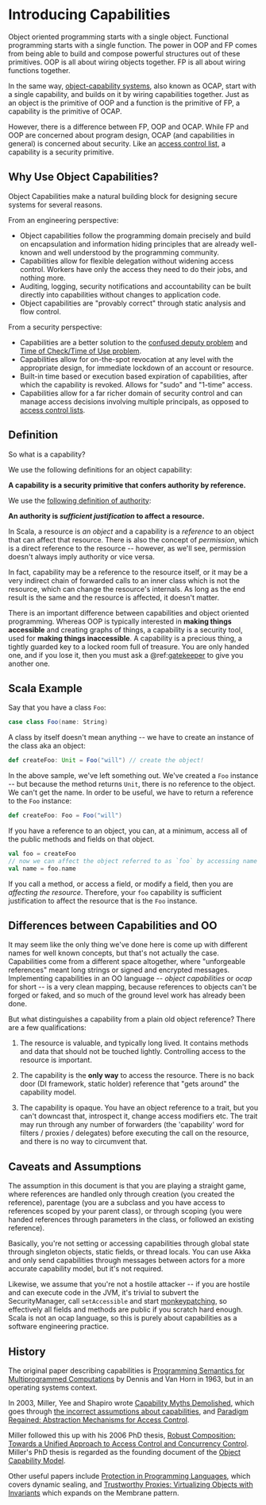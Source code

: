 
# Introducing Capabilities

Object oriented programming starts with a single object.  Functional programming starts with a single function.  The power in OOP and FP comes from being able to build and compose powerful structures out of these primitives.  OOP is all about wiring objects together.  FP is all about wiring functions together. 

In the same way, [object-capability systems](https://en.wikipedia.org/wiki/Capability-based_security), also known as OCAP, start with a single capability, and builds on it by wiring capabilities together.  Just as an object is the primitive of OOP and a function is the primitive of FP, a capability is the primitive of OCAP.

However, there is a difference between FP, OOP and OCAP.  While FP and OOP are concerned about program design, OCAP (and capabilities in general) is concerned about security.  Like an [access control list](https://en.wikipedia.org/wiki/Access_control_list), a capability is a security primitive.

## Why Use Object Capabilities?
 
Object Capabilities make a natural building block for designing secure systems for several reasons.

From an engineering perspective:

* Object capabilities follow the programming domain precisely and build on encapsulation and information hiding principles that are already well-known and well understood by the programming community.
* Capabilities allow for flexible delegation without widening access control. Workers have only the access they need to do their jobs, and nothing more.
* Auditing, logging, security notifications and accountability can be built directly into capabilities without changes to application code.
* Object capabilities are "provably correct" through static analysis and flow control.

From a security perspective:
 
* Capabilities are a better solution to the [confused deputy problem](https://en.wikipedia.org/wiki/Confused_deputy_problem) and [Time of Check/Time of Use problem](https://en.wikipedia.org/wiki/Time_of_check_to_time_of_use).
* Capabilities allow for on-the-spot revocation at any level with the appropriate design, for immediate lockdown of an account or resource.
* Built-in time based or execution based expiration of capabilities, after which the capability is revoked.  Allows for "sudo" and "1-time" access.
* Capabilities allow for a far richer domain of security control and can manage access decisions involving multiple principals, as opposed to [access control lists](http://waterken.sourceforge.net/aclsdont/current.pdf).

## Definition

So what is a capability?

We use the following definitions for an object capability:
 
**A capability is a security primitive that confers authority by reference.**

We use the [following definition of authority](https://ai.google/research/pubs/pub45570):

**An authority is *sufficient justification* to affect a resource.**

In Scala, a resource is *an object* and a capability is a *reference* to an object that can affect that resource.  There is also the concept of *permission*, which is a direct reference to the resource -- however, as we'll see, permission doesn't always imply authority or vice versa.

In fact, capability may be a reference to the resource itself, or it may be a very indirect chain of forwarded calls to an inner class which is not the resource, which can change the resource's internals.  As long as the end result is the same and the resource is affected, it doesn't matter.
 
There is an important difference between capabilities and object oriented programming.  Whereas OOP is typically interested in **making things accessible** and creating graphs of things, a capability is a security tool, used for **making things inaccessible**.  A capability is a precious thing, a tightly guarded key to a locked room full of treasure.  You are only handed one, and if you lose it, then you must ask a @ref:[gatekeeper](../examples/gatekeeper.md) to give you another one.

## Scala Example

Say that you have a class `Foo`:

```scala
case class Foo(name: String)
```

A class by itself doesn't mean anything -- we have to create an instance of the class aka an object:

```scala
def createFoo: Unit = Foo("will") // create the object!
```

In the above sample, we've left something out. We've created a `Foo` instance -- but because the method returns `Unit`, there is no reference to the object.  We can't get the name.  In order to be useful, we have to return a reference to the `Foo` instance:

```scala
def createFoo: Foo = Foo("will")
```

If you have a reference to an object, you can, at a minimum, access all of the public methods and fields on that object.  

```scala
val foo = createFoo
// now we can affect the object referred to as `foo` by accessing name
val name = foo.name
```

If you call a method, or access a field, or modify a field, then you are *affecting the resource*. Therefore, your `foo` capability is sufficient justification to affect the resource that is the `Foo` instance.

## Differences between Capabilities and OO

It may seem like the only thing we've done here is come up with different names for well known concepts, but that's not actually the case.  Capabilities come from a different space altogether, where "unforgeable references" meant long strings or signed and encrypted messages.  Implementing capabilities in an OO language -- *object capabilities* or *ocap* for short -- is a very clean mapping, because references to objects can't be forged or faked, and so much of the ground level work has already been done.  

But what distinguishes a capability from a plain old object reference?  There are a few qualifications:
 
1. The resource is valuable, and typically long lived.  It contains methods and data that should not be touched lightly.  Controlling access to the resource is important.

2. The capability is the **only way** to access the resource.  There is no back door (DI framework, static holder) reference that "gets around" the capability model.  

3. The capability is opaque.  You have an object reference to a trait, but you can't downcast that, introspect it, change access modifiers etc.  The trait may run through any number of forwarders (the 'capability' word for filters / proxies / delegates) before executing the call on the resource, and there is no way to circumvent that.

## Caveats and Assumptions

The assumption in this document is that you are playing a straight game, where references are handled only through creation (you created the reference), parentage (you are a subclass and you have access to references scoped by your parent class), or through scoping (you were handed references through parameters in the class, or followed an existing reference).  

Basically, you're not setting or accessing capabilities through global state through singleton objects, static fields, or thread locals.  You can use Akka and only send capabilities through messages between actors for a more accurate capability model, but it's not required.

Likewise, we assume that you're not a hostile attacker -- if you are hostile and can execute code in the JVM, it's trivial to subvert the SecurityManager, call `setAccessible` and start [monkeypatching](https://tersesystems.com/blog/2014/03/02/monkeypatching-java-classes/), so effectively all fields and methods are public if you scratch hard enough.  Scala is not an ocap language, so this is purely about capabilities as a software engineering practice.

## History

The original paper describing capabilities is [Programming Semantics for Multiprogrammed Computations](http://citeseerx.ist.psu.edu/viewdoc/summary?doi=10.1.1.16.9948) by Dennis and Van Horn in 1963, but in an operating systems context.  

In 2003, Miller, Yee and Shapiro wrote [Capability Myths Demolished](http://srl.cs.jhu.edu/pubs/SRL2003-02.pdf), which goes through [the incorrect assumptions about capabilities](https://blog.acolyer.org/2016/02/16/capability-myths-demolished/), and [Paradigm Regained: Abstraction Mechanisms for Access Control](http://www.erights.org/talks/asian03/paradigm-revised.pdf).

Miller followed this up with his 2006 PhD thesis, [Robust Composition: Towards a Unified Approach to Access Control and Concurrency Control](http://erights.org/talks/thesis/markm-thesis.pdf).  Miller's PhD thesis is regarded as the founding document of the [Object Capability Model](https://en.wikipedia.org/wiki/Object-capability_model).

Other useful papers include [Protection in Programming Languages](http://www.erights.org/history/morris73.pdf), which covers dynamic sealing, and [Trustworthy Proxies: Virtualizing Objects with Invariants](https://ai.google/research/pubs/pub40736) which expands on the Membrane pattern.